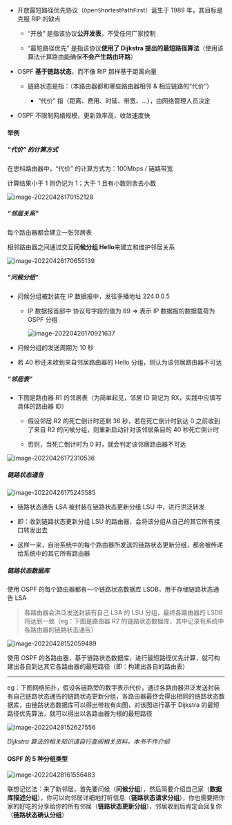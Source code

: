 - 开放最短路径优先协议（`O`pen`S`hortest`P`ath`F`irst）诞生于 1989 年，其目标是克服 RIP 的缺点

  - “开放” 是指该协议**公开发表**，不受任何厂家控制

  - “最短路径优先” 是指该协议**使用了 Dijkstra 提出的最短路径算法**（使用该算法计算路由能确保**不会产生路由环路**）

- OSPF **基于链路状态**，而不像 RIP 那样基于距离向量

  - 链路状态是指：（本路由器都和哪些路由器相邻 & 相应链路的“代价”）

    - “代价” 指（距离、费用、时延、带宽、...），由网络管理人员决定

- OSPF 不限制网络规模，更新效率高，收敛速度快

#### 举例

##### “代价” 的计算方式

在思科路由器中，“代价” 的计算方式为：100Mbps / 链路带宽

计算结果小于 1 则仍记为 1；大于 1 且有小数则舍去小数

![image-20220426170152128](https://aliyun-oss-lpj.oss-cn-qingdao.aliyuncs.com/images/by-picgo/image-20220426170152128.png)

##### “邻居关系”

每个路由器都会建立一张邻居表

相邻路由器之间通过交互**问候分组 Hello**来建立和维护邻居关系

![image-20220426170655139](https://aliyun-oss-lpj.oss-cn-qingdao.aliyuncs.com/images/by-picgo/image-20220426170655139.png)

##### “问候分组”

- 问候分组被封装在 IP 数据报中，发往多播地址 224.0.0.5

  - IP 数据报首部中 协议号字段的值为 89 => 表示 IP 数据报的数据载荷为 OSPF 分组

    ![image-20220426170921637](https://aliyun-oss-lpj.oss-cn-qingdao.aliyuncs.com/images/by-picgo/image-20220426170921637.png)

- 问候分组的发送周期为 10 秒

- 若 40 秒还未收到来自邻居路由器的 Hello 分组，则认为该邻居路由器不可达

##### “邻居表”

- 下图是路由器 R1 的邻居表（为简单起见，邻居 ID 简记为 RX，实践中应填写具体的路由器 ID）

  - 假设邻居 R2 的死亡倒计时还剩 36 秒，若在死亡倒计时到达 0 之前收到了来自 R2 的问候分组，则重新启动针对该邻居条目的 40 秒死亡倒计时

  - 否则，当死亡倒计时为 0 时，就会判定该邻居路由器不可达

![image-20220426172310536](https://aliyun-oss-lpj.oss-cn-qingdao.aliyuncs.com/images/by-picgo/image-20220426172310536.png)

##### 链路状态通告

![image-20220426175245585](https://aliyun-oss-lpj.oss-cn-qingdao.aliyuncs.com/images/by-picgo/image-20220426175245585.png)

- 链路状态通告 LSA 被封装在链路状态更新分组 LSU 中，进行洪泛转发

- 即：收到链路状态更新分组 LSU 的路由器，会将该分组从自己的其它所有接口转发出去

- 这样一来，自治系统中的每个路由器所发送的链路状态更新分组，都会被传递给系统中的其它所有路由器

##### 链路状态数据库

使用 OSPF 的每个路由器都有一个链路状态数据库 LSDB，用于存储链路状态通告 LSA

> 各路由器会洪泛发送封装有自己 LSA 的 LSU 分组，最终各路由器的 LSDB 将达到一致（eg：下图是路由器 R2 的链路状态数据库，其中记录有系统中各路由器的链路状态通告）

![image-20220428152059489](https://aliyun-oss-lpj.oss-cn-qingdao.aliyuncs.com/images/by-picgo/image-20220428152059489.png)

使用 OSPF 的各路由器，基于链路状态数据库，进行最短路径优先计算，就可构建出各自到达其它各路由器的最短路径（即：构建出各自的路由表）

---

eg：下图网络拓扑，假设各链路旁的数字表示代价，通过各路由器洪泛发送封装有自己链路状态通告的链路状态更新分组，各路由器最终会得出相同的链路状态数据库，由链路状态数据库可以得出带权有向图，对该图进行基于 Dijkstra 的最短路径优先算法，就可以得出以各路由器为根的最短路径

![image-20220428152627556](https://aliyun-oss-lpj.oss-cn-qingdao.aliyuncs.com/images/by-picgo/image-20220428152627556.png)

*Dijkstra 算法的相关知识请自行查阅相关资料，本书不作介绍*

#### OSPF 的 5 种分组类型

![image-20220428161556483](https://aliyun-oss-lpj.oss-cn-qingdao.aliyuncs.com/images/by-picgo/image-20220428161556483.png)

联想记忆法：来了新邻居，首先要问候（**问候分组**），然后简要介绍自己家（**数据库描述分组**），你可以向邻居详细地打听信息（**链路状态请求分组**），你也需要把你家的好吃的分享给你的所有邻居（**链路状态更新分组**），邻居收到后肯定会回复你（**链路状态确认分组**）
